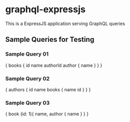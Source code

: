 # graphql-expressjs
This is a ExpressJS application serving GraphQL queries

## Sample Queries for Testing

### Sample Query 01

{
books {
id
name
authorId
author {
name
}
}
}

### Sample Query 02

{
authors {
id
name
books {
name
id
}
}
}

### Sample Query 03

{
book (id: 1){
name,
author {
name
}
}
}